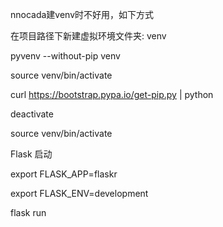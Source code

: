 nnocada建venv时不好用，如下方式

在项目路径下新建虚拟环境文件夹: venv

pyvenv --without-pip venv

source venv/bin/activate

curl https://bootstrap.pypa.io/get-pip.py | python

deactivate

source venv/bin/activate


Flask 启动

export FLASK_APP=flaskr

export FLASK_ENV=development

flask run

